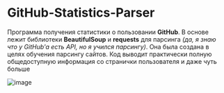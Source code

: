 # GitHub-Statistics-Parser
Программа получения статистики о пользовании **GitHub**. В основе лежит библиотеки **BeautifulSoup** и **requests** для парсинга *(да, я знаю что у GitHub'a есть API, но я учился парсингу)*. Она была создана в целях обучения парсингу сайтов. Код выводит практически полную общедоступную информация со странички пользователя и даже чуть больше 

![image](https://user-images.githubusercontent.com/78260779/139663589-a7639636-60d8-4bde-b8a5-b33976c7d10d.png)
